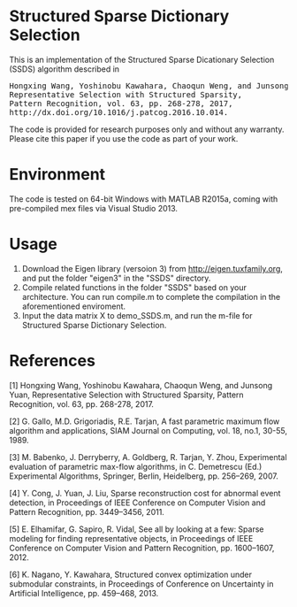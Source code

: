 # Structured Sparse Dictionary Selection

This is an implementation of the Structured Sparse Dicationary Selection (SSDS) algorithm described in

<pre>Hongxing Wang, Yoshinobu Kawahara, Chaoqun Weng, and Junsong Yuan,
Representative Selection with Structured Sparsity,
Pattern Recognition, vol. 63, pp. 268-278, 2017,
http://dx.doi.org/10.1016/j.patcog.2016.10.014.</pre>

The code is provided for research purposes only and without any warranty. Please cite this paper if you use the code as part of your work.

# Environment

The code is tested on 64-bit Windows with MATLAB R2015a, coming with pre-compiled mex files via Visual Studio 2013.

# Usage

1. Download the Eigen library (versoion 3) from http://eigen.tuxfamily.org, and put the folder "eigen3" in the "SSDS" directory.
2. Compile related functions in the folder "SSDS" based on your architecture. You can run compile.m to complete the compilation in the aforementioned enviroment. 
3. Input the data matrix X to demo_SSDS.m, and run the m-file for Structured Sparse Dictionary Selection.

# References

[1] Hongxing Wang, Yoshinobu Kawahara, Chaoqun Weng, and Junsong Yuan,
Representative Selection with Structured Sparsity,
Pattern Recognition, vol. 63, pp. 268-278, 2017.

[2] G. Gallo, M.D. Grigoriadis, R.E. Tarjan, A fast parametric maximum flow algorithm
and applications, SIAM Journal on Computing, vol. 18, no.1, 30-55, 1989.

[3] M. Babenko, J. Derryberry, A. Goldberg, R. Tarjan, Y. Zhou, Experimental
evaluation of parametric max-flow algorithms, in C. Demetrescu (Ed.)
Experimental Algorithms, Springer, Berlin, Heidelberg, pp. 256–269, 2007.

[4] Y. Cong, J. Yuan, J. Liu, Sparse reconstruction cost for abnormal event detection,
in Proceedings of IEEE Conference on Computer Vision and Pattern Recognition, 
pp. 3449–3456, 2011.

[5] E. Elhamifar, G. Sapiro, R. Vidal, See all by looking at a few: Sparse modeling for
finding representative objects, in Proceedings of IEEE Conference on Computer
Vision and Pattern Recognition, pp. 1600–1607, 2012.

[6] K. Nagano, Y. Kawahara, Structured convex optimization under submodular
constraints, in Proceedings of Conference on Uncertainty in Artificial Intelligence, 
pp. 459–468, 2013.
